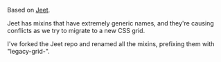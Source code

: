 Based on [Jeet](http://jeet.gs/).

Jeet has mixins that have extremely generic names, and they're causing
conflicts as we try to migrate to a new CSS grid.

I've forked the Jeet repo and renamed all the mixins, prefixing them with
"legacy-grid-".
